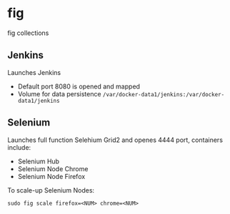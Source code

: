 # fig

fig collections

## Jenkins

Launches Jenkins

 * Default port 8080 is opened and mapped
 * Volume for data persistence ```/var/docker-data1/jenkins:/var/docker-data1/jenkins```

## Selenium

Launches full function Selehium Grid2 and openes 4444 port, containers include:

 * Selenium Hub
 * Selenium Node Chrome
 * Selenium Node Firefox

To scale-up Selenium Nodes:

```
sudo fig scale firefox=<NUM> chrome=<NUM>
```

